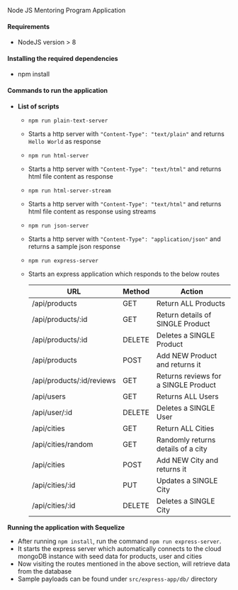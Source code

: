 Node JS Mentoring Program Application

#### Requirements

- NodeJS version > 8

#### Installing the required dependencies

- npm install

#### Commands to run the application

- **List of scripts**

  - `npm run plain-text-server`
  - Starts a http server with `"Content-Type": "text/plain"` and returns `Hello World` as response

  - `npm run html-server`
  - Starts a http server with `"Content-Type": "text/html"` and returns html file content as response

  - `npm run html-server-stream`
  - Starts a http server with `"Content-Type": "text/html"` and returns html file content as response using streams

  - `npm run json-server`
  - Starts a http server with `"Content-Type": "application/json"` and returns a sample json response

  - `npm run express-server`
  - Starts an express application which responds to the below routes

    | URL                       | Method | Action                               |
    | ------------------------- | ------ | ------------------------------------ |
    | /api/products             | GET    | Return ALL Products                  |
    | /api/products/:id         | GET    | Return details of SINGLE Product     |
    | /api/products/:id         | DELETE | Deletes a SINGLE Product             |
    | /api/products             | POST   | Add NEW Product and returns it       |
    | /api/products/:id/reviews | GET    | Returns reviews for a SINGLE Product |
    | /api/users                | GET    | Returns ALL Users                    |
    | /api/user/:id             | DELETE | Deletes a SINGLE User                |
    | /api/cities               | GET    | Return ALL Cities                    |
    | /api/cities/random        | GET    | Randomly returns details of a city   |
    | /api/cities               | POST   | Add NEW City and returns it          |
    | /api/cities/:id           | PUT    | Updates a SINGLE City                |
    | /api/cities/:id           | DELETE | Deletes a SINGLE City                |

**Running the application with Sequelize**

- After running `npm install`, run the command `npm run express-server`.
- It starts the express server which automatically connects to the cloud mongoDB instance with seed data for products, user and cities
- Now visiting the routes mentioned in the above section, will retrieve data from the database
- Sample payloads can be found under `src/express-app/db/` directory
